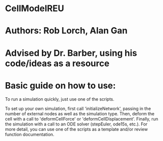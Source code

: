 # CellModelREU
# Authors: Rob Lorch, Alan Gan
# Advised by Dr. Barber, using his code/ideas as a resource
# Basic guide on how to use:

To run a simulation quickly, just use one of the scripts. 

To set up your own simulation, first call 'initializeNetwork', passing in the number of external nodes as well as the simulation type. Then, deform the cell with a call to 'deformCellForce' or 'deformCellDisplacement'. Finally, run the simulation with a call to an ODE solver (stepEuler, ode15s, etc.). For more detail, you can use one of the scripts as a template and/or review function documentation.

